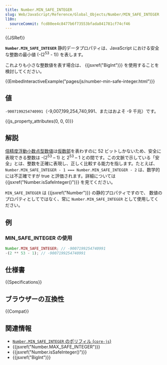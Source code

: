 ```yaml
---
title: Number.MIN_SAFE_INTEGER
slug: Web/JavaScript/Reference/Global_Objects/Number/MIN_SAFE_INTEGER
l10n:
  sourceCommit: fcd80ee4c8477b6f73553bfada841781cf74cf46
---
```


{{JSRef}}

**`Number.MIN_SAFE_INTEGER`** 静的データプロパティは、JavaScript における安全な整数の最小値 (-(2<sup>53</sup> - 1)) を表します。

これよりも小さな整数値を表す場合は、 {{jsxref("BigInt")}} を使用することを検討してください。

{{EmbedInteractiveExample("pages/js/number-min-safe-integer.html")}}

## 値

`-9007199254740991`（-9,007,199,254,740,991、またはおよそ -9 千兆）です。

{{js_property_attributes(0, 0, 0)}}

## 解説

[倍精度浮動小数点型数値](https://ja.wikipedia.org/wiki/%E5%80%8D%E7%B2%BE%E5%BA%A6%E6%B5%AE%E5%8B%95%E5%B0%8F%E6%95%B0%E7%82%B9%E6%95%B0)は[仮数部](/ja/docs/Web/JavaScript/Reference/Global_Objects/Number#数値エンコーディング)を表わすのに 52 ビットしかないため、安全に表現できる整数は -(2<sup>53</sup> – 1) と 2<sup>53</sup> – 1 との間です。この文脈で示している「安全」とは、整数を正確に表現し、正しく比較する能力を指します。たとえば、 `Number.MIN_SAFE_INTEGER - 1 === Number.MIN_SAFE_INTEGER - 2` は、数学的には不正確ですが true と評価されます。詳細については {{jsxref("Number.isSafeInteger()")}} を見てください。

`MIN_SAFE_INTEGER` は {{jsxref("Number")}} の静的プロパティですので、 数値のプロパティとしてではなく、常に `Number.MIN_SAFE_INTEGER` として使用してください。

## 例

### MIN_SAFE_INTEGER の使用

```js
Number.MIN_SAFE_INTEGER; // -9007199254740991
-(2 ** 53 - 1); // -9007199254740991
```

## 仕様書

{{Specifications}}

## ブラウザーの互換性

{{Compat}}

## 関連情報

- [`Number.MIN_SAFE_INTEGER` のポリフィル (`core-js`)](https://github.com/zloirock/core-js#ecmascript-number)
- {{jsxref("Number.MAX_SAFE_INTEGER")}}
- {{jsxref("Number.isSafeInteger()")}}
- {{jsxref("BigInt")}}
